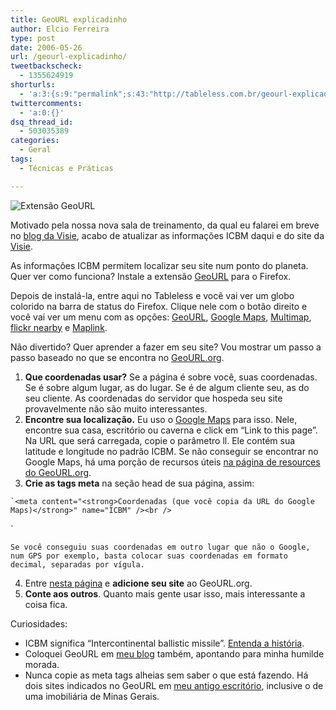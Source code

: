 ```yaml
---
title: GeoURL explicadinho
author: Elcio Ferreira
type: post
date: 2006-05-26
url: /geourl-explicadinho/
tweetbackscheck:
  - 1355624919
shorturls:
  - 'a:3:{s:9:"permalink";s:43:"http://tableless.com.br/geourl-explicadinho";s:7:"tinyurl";s:26:"http://tinyurl.com/3gltv8y";s:4:"isgd";s:19:"http://is.gd/dV1MvG";}'
twittercomments:
  - 'a:0:{}'
dsq_thread_id:
  - 503035389
categories:
  - Geral
tags:
  - Técnicas e Práticas

---
```

![Extensão GeoURL][1]

Motivado pela nossa nova sala de treinamento, da qual eu falarei em breve no [blog da Visie][2], acabo de atualizar as informações ICBM daqui e do site da [Visie][3].

As informações ICBM permitem localizar seu site num ponto do planeta. Quer ver como funciona? Instale a extensão [GeoURL][4] para o Firefox.

Depois de instalá-la, entre aqui no Tableless e você vai ver um globo colorido na barra de status do Firefox. Clique nele com o botão direito e você vai ver um menu com as opções: [GeoURL][5], [Google Maps][6], [Multimap][7], [flickr nearby][8] e [Maplink][9].

Não divertido? Quer aprender a fazer em seu site? Vou mostrar um passo a passo baseado no que se encontra no [GeoURL.org][10].

  1. **Que coordenadas usar?** Se a página é sobre você, suas coordenadas. Se é sobre algum lugar, as do lugar. Se é de algum cliente seu, as do seu cliente. As coordenadas do servidor que hospeda seu site provavelmente não são muito interessantes.
  2. **Encontre sua localização.** Eu uso o [Google Maps][11] para isso. Nele, encontre sua casa, escritório ou caverna e click em &#8220;Link to this page&#8221;. Na URL que será carregada, copie o parâmetro ll. Ele contém sua latitude e longitude no padrão ICBM. Se não conseguir se encontrar no Google Maps, há uma porção de recursos úteis [na página de resources do GeoURL.org][12].
  3. **Crie as tags meta** na seção head de sua página, assim:
  
    `<meta content="<strong>Coordenadas (que você copia da URL do Google Maps)</strong>" name="ICBM" /><br />
<meta content="<strong>O nome do seu site</strong>" name="DC.title" />`
  
    Se você conseguiu suas coordenadas em outro lugar que não o Google, num GPS por exemplo, basta colocar suas coordenadas em formato decimal, separadas por vígula.
  4. Entre [nesta página][13] e **adicione seu site** ao GeoURL.org.
  5. **Conte aos outros**. Quanto mais gente usar isso, mais interessante a coisa fica.

Curiosidades:

  * ICBM significa &#8220;Intercontinental ballistic missile&#8221;. [Entenda a história][14].
  * Coloquei GeoURL em [meu blog][15] também, apontando para minha humilde morada.
  * Nunca copie as meta tags alheias sem saber o que está fazendo. Há dois sites indicados no GeoURL em [meu antigo escritório][16], inclusive o de uma imobiliária de Minas Gerais.

 [1]: http://tableless.com.br/uploads/2006/05/geourl.jpg
 [2]: http://visie.com.br/blog/
 [3]: http://visie.com.br "Visie Padrões Web - Treinamentos de Web Standards, Tableless, Ajax e Mobilidade"
 [4]: https://addons.mozilla.org/firefox/530/
 [5]: http://geourl.org/near?lat=-23.682205&long=-46.638637
 [6]: http://maps.google.com/?sll=-23.682205,-46.638637
 [7]: http://www.multimap.com/map/browse.cgi?lat=-23.682205&lon=-46.638637&scale=200000&icon=x
 [8]: http://www.allthegoodness.com/projects/map/firefox/index.php?lat=-23.682205&long=-46.638637
 [9]: http://www.mapquest.com/maps/map.adp?latlongtype=decimal&latitude=-23.682205&longitude=-46.638637
 [10]: http://geourl.org/add.html
 [11]: http://maps.google.com/
 [12]: http://geourl.org/resources.html
 [13]: http://geourl.org/ping/
 [14]: http://www.catb.org/~esr/jargon/html/I/ICBM-address.html
 [15]: http://blog.elcio.com.br/ "fechaTag - blog do Elcio"
 [16]: http://geourl.org/near?lat=-23.662&long=-46.638